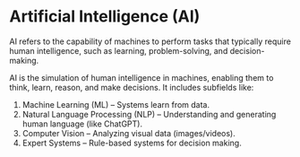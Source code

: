 # Artificial Intelligence (AI)
AI refers to the capability of machines to perform tasks that typically require human intelligence, such as learning, problem-solving, and decision-making.

AI is the simulation of human intelligence in machines, enabling them to think, learn, reason, and make decisions. It includes subfields like:

1. Machine Learning (ML) – Systems learn from data.
2. Natural Language Processing (NLP) – Understanding and generating human language (like ChatGPT).
3. Computer Vision – Analyzing visual data (images/videos).
4. Expert Systems – Rule-based systems for decision making.

